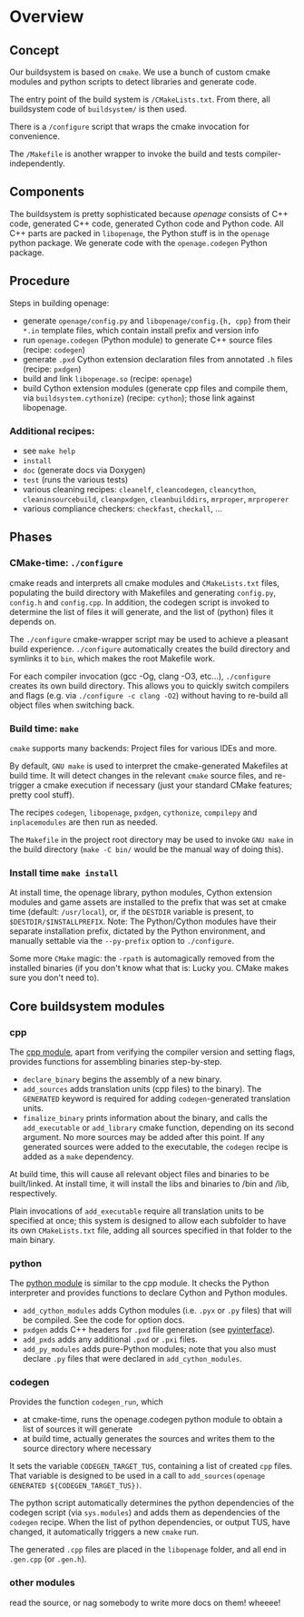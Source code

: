 # Overview

## Concept

Our buildsystem is based on `cmake`.
We use a bunch of custom cmake modules and python scripts
to detect libraries and generate code.

The entry point of the build system is `/CMakeLists.txt`.
From there, all buildsystem code of `buildsystem/` is then used.

There is a `/configure` script that wraps the cmake invocation for convenience.

The `/Makefile` is another wrapper to invoke the build and tests
compiler-independently.


## Components

The buildsystem is pretty sophisticated because *openage* consists of C++
code, generated C++ code, generated Cython code and Python code. All C++
parts are packed in `libopenage`, the Python stuff is in the `openage`
python package. We generate code with the `openage.codegen` Python
package.


## Procedure

Steps in building openage:

 - generate `openage/config.py` and `libopenage/config.{h, cpp}` from their `*.in` template files, which contain install prefix and version info
 - run `openage.codegen` (Python module) to generate C++ source files (recipe: `codegen`)
 - generate `.pxd` Cython extension declaration files from annotated `.h` files (recipe: `pxdgen`)
 - build and link `libopenage.so` (recipe: `openage`)
 - build Cython extension modules (generate cpp files and compile them, via `buildsystem.cythonize`) (recipe: `cython`); those link against libopenage.

### Additional recipes:

 - see `make help`
 - `install`
 - `doc` (generate docs via Doxygen)
 - `test` (runs the various tests)
 - various cleaning recipes: `cleanelf`, `cleancodegen`, `cleancython`, `cleaninsourcebuild`, `cleanpxdgen`, `cleanbuilddirs`, `mrproper`, `mrproperer`
 - various compliance checkers: `checkfast`, `checkall`, ...


## Phases


### CMake-time: `./configure`


cmake reads and interprets all cmake modules and `CMakeLists.txt` files, populating the build directory with Makefiles and generating `config.py`, `config.h` and `config.cpp`. In addition, the codegen script is invoked to determine the list of files it will generate, and the list of (python) files it depends on.

The `./configure` cmake-wrapper script may be used to achieve a pleasant build experience. `./configure` automatically creates the build directory and symlinks it to `bin`, which makes the root Makefile work.

For each compiler invocation (gcc -Og, clang -O3, etc...), `./configure` creates its own build directory. This allows you to quickly switch compilers and flags (e.g. via `./configure -c clang -O2`) without having to re-build all object files when switching back.


### Build time: `make`

`cmake` supports many backends: Project files for various IDEs and more.

By default, `GNU make` is used to interpret the cmake-generated Makefiles at build time. It will detect changes in the relevant `cmake` source files, and re-trigger a cmake execution if necessary (just your standard CMake features; pretty cool stuff).

The recipes `codegen`, `libopenage`, `pxdgen`, `cythonize`, `compilepy` and `inplacemodules` are then run as needed.

The `Makefile` in the project root directory may be used to invoke `GNU make` in the build directory (`make -C bin/` would be the manual way of doing this).


### Install time `make install`

At install time, the openage library, python modules, Cython extension
modules and game assets are installed to the prefix that was set at cmake
time (default: `/usr/local`), or, if the `DESTDIR` variable is present,
to `$DESTDIR/$INSTALLPREFIX`. Note: The Python/Cython modules have their
separate installation prefix, dictated by the Python environment, and
manually settable via the `--py-prefix` option to `./configure`.

Some more `CMake` magic: the `-rpath` is automagically removed from the
installed binaries (if you don't know what that is: Lucky you. CMake
makes sure you don't need to).


## Core buildsystem modules

### cpp

The [cpp module](/buildsystem/cpp.cmake), apart from verifying the compiler version and setting flags, provides functions for assembling binaries step-by-step.

 - `declare_binary` begins the assembly of a new binary.
 - `add_sources` adds translation units (cpp files) to the binary). The `GENERATED` keyword is required for adding `codegen`-generated translation units.
 - `finalize_binary` prints information about the binary, and calls the `add_executable` or `add_library` cmake function, depending on its second argument. No more sources may be added after this point. If any generated sources were added to the executable, the `codegen` recipe is added as a `make` dependency.

At build time, this will cause all relevant object files and binaries to be built/linked. At install time, it will install the libs and binaries to /bin and /lib, respectively.

Plain invocations of `add_executable` require all translation units to be specified at once; this system is designed to allow each subfolder to have its own `CMakeLists.txt` file, adding all sources specified in that folder to the main binary.

### python

The [python module](/buildsystem/python.cmake) is similar to the cpp module. It checks the Python interpreter and provides functions to declare Cython and Python modules.

 - `add_cython_modules` adds Cython modules (i.e. `.pyx` or `.py` files) that will be compiled. See the code for option docs.
 - `pxdgen` adds C++ headers for `.pxd` file generation (see [pyinterface](/doc/code/pyinterface.md)).
 - `add_pxds` adds any additional `.pxd` or `.pxi` files.
 - `add_py_modules` adds pure-Python modules; note that you also must declare `.py` files that were declared in `add_cython_modules`.

### codegen

Provides the function `codegen_run`, which

 - at cmake-time, runs the openage.codegen python module to obtain a list of sources it will generate
 - at build time, actually generates the sources and writes them to the source directory where necessary

It sets the variable `CODEGEN_TARGET_TUS`, containing a list of created `cpp` files. That variable is designed to be used in a call to `add_sources(openage GENERATED ${CODEGEN_TARGET_TUS})`.

The python script automatically determines the python dependencies of the codegen script (via `sys.modules`) and adds them as dependencies of the `codegen` recipe. When the list of python dependencies, or output TUS, have changed, it automatically triggers a new `cmake` run.

The generated `.cpp` files are placed in the `libopenage` folder, and all end in `.gen.cpp` (or `.gen.h`).

### other modules

read the source, or nag somebody to write more docs on them! wheeee!
